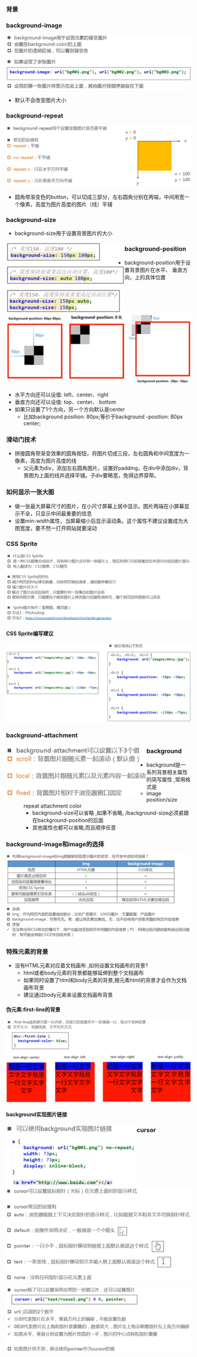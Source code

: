 ### 背景

### background-image

![image-20211112182554836](images/image-20211112182554836.png)

- 默认不会改变图片大小

### background-repeat

![image-20211112182640651](images/image-20211112182640651.png)

- 圆角带渐变色的button，可以切成三部分，左右圆角分别在两端，中间用宽一个像素，高度为图片高度的图片（线）平铺

### background-size

- background-size用于设置背景图片的大小

<img src="images/image-20211112183534266.png" alt="image-20211112183534266" style="zoom:50%;float:left" />

### background-position

- background-position用于设置背景图片在水平、 垂直方向，上的具体位置

![image-20211112183825659](images/image-20211112183825659.png)

- 水平方向还可以设值: left、center、right
- 垂直方向还可以设值: top、center、 bottom
- 如果只设置了1个方向，另一个方向默认是center
  - 比如background position: 80px;等价于background -position: 80px center;

### 滑动门技术

- 拼接圆角带渐变效果的圆角按钮，将图片切成三段，左右圆角和中间宽度为一像素，高度为图片高度的线
  - 父元素为div，添加左右圆角图片，设置好padding，在div中添加div，背景图为上面的线并选择平铺。子div要略宽，免得边界穿帮。

### 如何显示一张大图

- 做一张最大屏幕尺寸的图片，在小尺寸屏幕上居中显示。图片两端在小屏幕显示不全，只显示中间最重要的信息
- 设置min-width属性，当屏幕缩小后显示滚动条。这个属性不建议设置成为大图宽度，要不然一打开网站就要滚动

### CSS Sprite

![image-20211112190424683](images/image-20211112190424683.png)

#### CSS Sprite编写建议

![image-20211112203431356](images/image-20211112203431356.png)

### background-attachment

<img src="images/image-20211112191402230.png" alt="image-20211112191402230" style="zoom:50%;float:left" />

### background

- background是一系列背景相关属性的简写属性 ,常用格式是
  - image position/size repeat attachment color
    - background-size可以省略 ,如果不省略, /background-size必须紧跟在background-position的后面
    - 其他属性也都可以省略,而且顺序任意

### background-image和image的选择

![image-20211112204516360](images/image-20211112204516360.png)

### 特殊元素的背景

- 没有HTML元素对应着文档画布 ,如何设置文档画布的背景?
  - html或者body元素的背景都能够延伸到整个文档画布
  - 如果同时设置了html和body元素的背景,根元素html的背景才会作为文档画布背景
  - 建议通过body元素来设置文档画布背景

#### 伪元素:first-line的背景

![image-20211112205126328](images/image-20211112205126328.png)

#### background实现图片链接

<img src="images/image-20211112205240133.png" alt="image-20211112205240133" style="zoom:50%;float:left" />

### cursor

![image-20211112205327580](images/image-20211112205327580.png)

![image-20211112205449202](images/image-20211112205449202.png)

